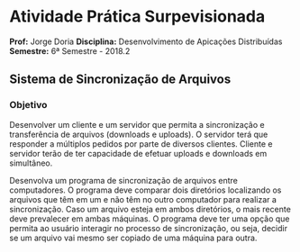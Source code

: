 # Atividade Prática Surpevisionada

**Prof:** Jorge Doria
**Disciplina:** Desenvolvimento de Apicações Distribuídas
**Semestre:** 6ª Semestre - 2018.2

## Sistema de Sincronização de Arquivos

### Objetivo
Desenvolver um cliente e um servidor que permita a sincronização e transferência de 
arquivos (downloads e uploads). O servidor terá que responder a múltiplos pedidos 
por parte de diversos clientes. Cliente e servidor terão de ter capacidade de 
efetuar uploads e downloads em simultâneo.

Desenvolva um programa de sincronização de arquivos entre computadores. 
O programa deve comparar dois diretórios localizando os arquivos que têm em um e 
não têm no outro computador para realizar a sincronização. Caso um arquivo esteja 
em ambos diretórios, o mais recente deve prevalecer em ambas máquinas. O programa 
deve ter uma opção que permita ao usuário interagir no processo de sincronização, 
ou seja, decidir se um arquivo vai mesmo ser copiado de uma máquina para outra.
